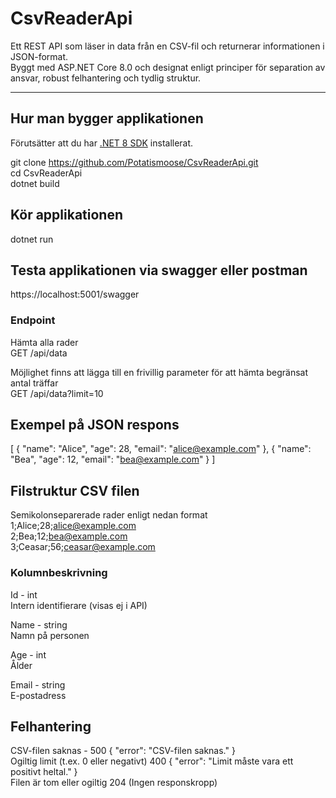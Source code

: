 ﻿# CsvReaderApi

Ett REST API som läser in data från en CSV-fil och returnerar informationen i JSON-format.  
Byggt med ASP.NET Core 8.0 och designat enligt principer för separation av ansvar, robust felhantering och tydlig struktur.

---

## Hur man bygger applikationen

Förutsätter att du har [.NET 8 SDK](https://dotnet.microsoft.com/download) installerat.

git clone https://github.com/Potatismoose/CsvReaderApi.git  
cd CsvReaderApi  
dotnet build  

## Kör applikationen
dotnet run  

## Testa applikationen via swagger eller postman
https://localhost:5001/swagger  

### Endpoint
Hämta alla rader  
GET /api/data  


Möjlighet finns att lägga till en frivillig parameter för att hämta begränsat antal träffar  
GET /api/data?limit=10

## Exempel på JSON respons
[
  {
    "name": "Alice",
    "age": 28,
    "email": "alice@example.com"
  },
  {
    "name": "Bea",
    "age": 12,
    "email": "bea@example.com"
  }
]

## Filstruktur CSV filen
Semikolonseparerade rader enligt nedan format  
1;Alice;28;alice@example.com  
2;Bea;12;bea@example.com  
3;Ceasar;56;ceasar@example.com  

### Kolumnbeskrivning
Id - int  
Intern identifierare (visas ej i API)


Name - string  
Namn på personen


Age - int  
Ålder


Email - string  
E-postadress

## Felhantering
CSV-filen saknas - 500	{ "error": "CSV-filen saknas." }  
Ogiltig limit (t.ex. 0 eller negativt) 400 { "error": "Limit måste vara ett positivt heltal." }  
Filen är tom eller ogiltig 204 (Ingen responskropp)  

